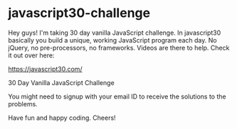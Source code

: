 # javascript30-challenge
Hey guys! I'm taking 30 day vanilla JavaScript challenge. In javascript30 basically you build a unique, working JavaScript program each day.
No jQuery, no pre-processors, no frameworks.
Videos are there to help. Check it out over here:

https://javascript30.com/

30 Day Vanilla JavaScript Challenge

You might need to signup with your email ID to receive the solutions to the problems.

Have fun and happy coding.
Cheers!
